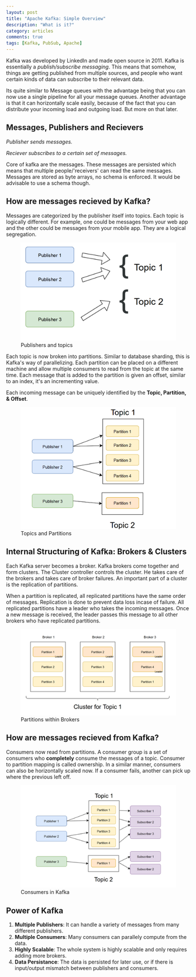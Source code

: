```yaml
---
layout: post
title: "Apache Kafka: Simple Overview"
description: "What is it?"
category: articles
comments: true
tags: [Kafka, PubSub, Apache]
---
```

Kafka was developed by LinkedIn and made open source in 2011. Kafka is essentially a *publish/subscribe messaging*. This means that somehow, things are getting published from multiple sources, and people who want certain kinds of data can subscribe to their relevant data.

Its quite similar to Message queues with the advantage being that you can now use a single pipeline for all your message queues. Another advantage is that it can horizontally scale easily, because of the fact that you can distribute your incoming load and outgoing load. But more on that later.

## Messages, Publishers and Recievers

*Publisher sends messages.*

*Reciever subscribes to a certain set of messages.*

Core of kafka are the messages. These messages are persisted which means that multiple people/'receivers' can read the same messages. Messages are stored as byte arrays, no schema is enforced. It would be advisable to use a schema though.

## How are messages recieved by Kafka?

Messages are categorized by the publisher itself into topics. Each topic is logically different. For example, one could be messages from your web app and the other could be messages from your mobile app. They are a logical segregation.

<figure>
        <img src="/images/Initial_Kafka.PNG">
        <figcaption> Publishers and topics <br></figcaption>
</figure>

Each topic is now broken into partitions. Similar to database sharding, this is Kafka's way of parallelizing. Each partition can be placed on a different machine and allow multiple consumers to read from the topic at the same time. Each message that is added to the partition is given an offset, similar to an index, it's an incrementing value.

Each incoming message can be uniquely identified by the **Topic, Partition, & Offset**. 

<figure>
        <img src="/images/Topic_Kafka.PNG">
        <figcaption> Topics and Partitions <br></figcaption>
</figure>

## Internal Structuring of Kafka: Brokers & Clusters

Each Kafka server becomes a broker. Kafka brokers come together and form clusters. The Cluster controller controls the cluster. He takes care of the brokers and takes care of broker failures. An important part of a cluster is the replication of partitions.

When a partition is replicated, all replicated partitions have the same order of messages. Replication is done to prevent data loss incase of failure. All replicated partitions have a leader who takes the incoming messages. Once a new message is received, the leader passes this message to all other brokers who have replicated partitions. 

<figure>
        <img src="/images/Broker_Kafka.PNG">
        <figcaption> Partitions within Brokers <br></figcaption>
</figure>

## How are messages recieved from Kafka?

Consumers now read from partitions. A consumer group is a set of consumers who **completely** consume the messages of a topic. Consumer to partition mapping is called ownership. In a similar manner, consumers can also be horizontally scaled now. If a consumer fails, another can pick up where the previous left off.

<figure>
        <img src="/images/Final_Kafka.PNG">
        <figcaption> Consumers in Kafka <br></figcaption>
</figure>

## Power of Kafka

1. **Multiple Publishers**: It can handle a variety of messages from many different publishers.
2. **Multiple Consumers**: Many consumers can parallely compute from the data.
3. **Highly Scalable**: The whole system is highly scalable and only requires adding more brokers.
4. **Data Persistance**: The data is persisted for later use, or if there is input/output mismatch between publishers and consumers.




